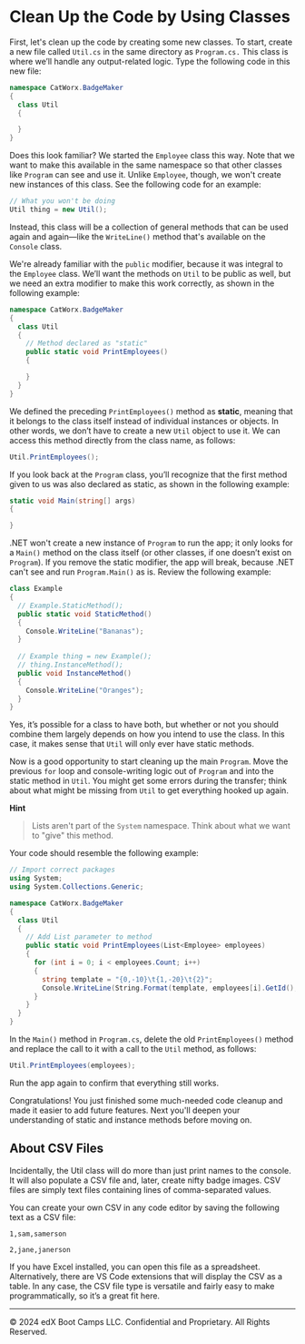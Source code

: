 # Clean Up the Code by Using Classes

First, let's clean up the code by creating some new classes. To start, create a new file called `Util.cs` in the same directory as `Program.cs.` This class is where we’ll handle any output-related logic. Type the following code in this new file:

```cs
namespace CatWorx.BadgeMaker
{
  class Util
  {

  }
}
```

Does this look familiar? We started the `Employee` class this way. Note that we want to make this available in the same namespace so that other classes like `Program` can see and use it. Unlike `Employee`, though, we won't create new instances of this class. See the following code for an example:

```cs
// What you won't be doing
Util thing = new Util();
```

Instead, this class will be a collection of general methods that can be used again and again—like the `WriteLine()` method that's available on the `Console` class.

We're already familiar with the `public` modifier, because it was integral to the `Employee` class. We’ll want the methods on `Util` to be public as well, but we need an extra modifier to make this work correctly, as shown in the following example:

```cs
namespace CatWorx.BadgeMaker
{
  class Util
  {
    // Method declared as "static"
    public static void PrintEmployees()
    {

    }
  }
}
```

We defined the preceding `PrintEmployees()` method as **static**, meaning that it belongs to the class itself instead of individual instances or objects. In other words, we don’t have to create a new `Util` object to use it. We can access this method directly from the class name, as follows:

```cs
Util.PrintEmployees();
```

If you look back at the `Program` class, you’ll recognize that the first method given to us was also declared as static, as shown in the following example:

```cs
static void Main(string[] args)
{

}
```

.NET won't create a new instance of `Program` to run the app; it only looks for a `Main()` method on the class itself (or other classes, if one doesn’t exist on `Program`). If you remove the static modifier, the app will break, because .NET can't see and run `Program.Main()` as is. Review the following example:

```cs
class Example
{
  // Example.StaticMethod();
  public static void StaticMethod()
  {
    Console.WriteLine("Bananas");
  }
  
  // Example thing = new Example();
  // thing.InstanceMethod();
  public void InstanceMethod()
  {
    Console.WriteLine("Oranges");
  }
}
```

Yes, it’s possible for a class to have both, but whether or not you should combine them largely depends on how you intend to use the class. In this case, it makes sense that `Util` will only ever have static methods.

Now is a good opportunity to start cleaning up the main `Program`. Move the previous `for` loop and console-writing logic out of `Program` and into the static method in `Util`. You might get some errors during the transfer; think about what might be missing from `Util` to get everything hooked up again.

**Hint**

> Lists aren't part of the `System` namespace. Think about what we want to "give" this method.

Your code should resemble the following example:

```cs
// Import correct packages
using System;
using System.Collections.Generic;

namespace CatWorx.BadgeMaker
{
  class Util
  {
    // Add List parameter to method
    public static void PrintEmployees(List<Employee> employees) 
    {
      for (int i = 0; i < employees.Count; i++) 
      {
        string template = "{0,-10}\t{1,-20}\t{2}";
        Console.WriteLine(String.Format(template, employees[i].GetId(), employees[i].GetFullName(), employees[i].GetPhotoUrl()));
      }
    }
  }
}
```

In the `Main()` method in `Program.cs`, delete the old `PrintEmployees()` method and replace the call to it with a call to the `Util` method, as follows:

```cs
Util.PrintEmployees(employees);
```

Run the app again to confirm that everything still works.

Congratulations! You just finished some much-needed code cleanup and made it easier to add future features. Next you'll deepen your understanding of static and instance methods before moving on.

## About CSV Files

Incidentally, the Util class will do more than just print names to the console. It will also populate a CSV file and, later, create nifty badge images. CSV files are simply text files containing lines of comma-separated values.

You can create your own CSV in any code editor by saving the following text as a CSV file:

```
1,sam,samerson

2,jane,janerson
```

If you have Excel installed, you can open this file as a spreadsheet. Alternatively, there are VS Code extensions that will display the CSV as a table. In any case, the CSV file type is versatile and fairly easy to make programmatically, so it’s a great fit here.

---
© 2024 edX Boot Camps LLC. Confidential and Proprietary. All Rights Reserved.